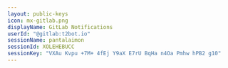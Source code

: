 ```yaml
---
layout: public-keys
icon: mx-gitlab.png
displayName: GitLab Notifications
userId: "@gitlab:t2bot.io"
sessionName: pantalaimon
sessionId: XOLEHEBUCC
sessionKey: "VXAu Kvpu +7M+ 4fEj Y9aX E7rU BqHa n4Oa Pmhw hPB2 g10"
---
```

